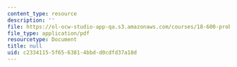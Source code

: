 ```yaml
---
content_type: resource
description: ''
file: https://ol-ocw-studio-app-qa.s3.amazonaws.com/courses/18-600-probability-and-random-variables-fall-2019/c23341155f6563814bbdd0cdfd37a18d_MIT18_600F19_lec27.pdf
file_type: application/pdf
resourcetype: Document
title: null
uid: c2334115-5f65-6381-4bbd-d0cdfd37a18d
---
```

